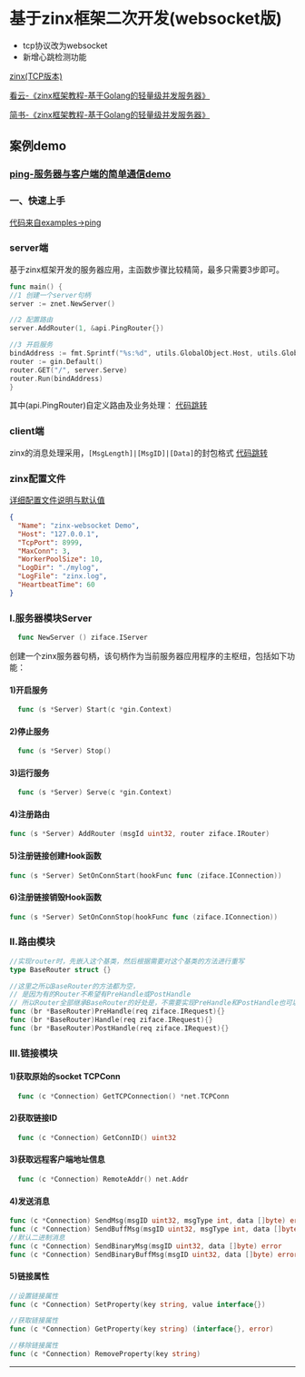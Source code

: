 # 基于zinx框架二次开发(websocket版)

- tcp协议改为websocket
- 新增心跳检测功能

[zinx(TCP版本)](https://github.com/aceld/zinx)

[看云-《zinx框架教程-基于Golang的轻量级并发服务器》](https://www.kancloud.cn/aceld/zinx)

[简书-《zinx框架教程-基于Golang的轻量级并发服务器》](https://www.jianshu.com/p/23d07c0a28e5)

## 案例demo

### [ping-服务器与客户端的简单通信demo](https://github.com/sun-fight/zinx-websocket/tree/master/examples/ping)

### 一、快速上手

[代码来自examples->ping](https://github.com/sun-fight/zinx-websocket/tree/master/examples/ping)

### server端

基于zinx框架开发的服务器应用，主函数步骤比较精简，最多只需要3步即可。

```go
func main() {
//1 创建一个server句柄
server := znet.NewServer()

//2 配置路由
server.AddRouter(1, &api.PingRouter{})

//3 开启服务
bindAddress := fmt.Sprintf("%s:%d", utils.GlobalObject.Host, utils.GlobalObject.TCPPort)
router := gin.Default()
router.GET("/", server.Serve)
router.Run(bindAddress)
}
```

其中(api.PingRouter)自定义路由及业务处理：
[代码跳转](https://github.com/sun-fight/zinx-websocket/blob/master/examples/ping/server/api/ping.go)

### client端

zinx的消息处理采用，`[MsgLength]|[MsgID]|[Data]`的封包格式
[代码跳转](https://github.com/sun-fight/zinx-websocket/blob/master/examples/ping/client/main.go)

### zinx配置文件

[详细配置文件说明与默认值](https://github.com/sun-fight/zinx-websocket/blob/master/utils/globalobj.go)

```json
{
  "Name": "zinx-websocket Demo",
  "Host": "127.0.0.1",
  "TcpPort": 8999,
  "MaxConn": 3,
  "WorkerPoolSize": 10,
  "LogDir": "./mylog",
  "LogFile": "zinx.log",
  "HeartbeatTime": 60
}
```

### I.服务器模块Server

```go
  func NewServer () ziface.IServer 
```

创建一个zinx服务器句柄，该句柄作为当前服务器应用程序的主枢纽，包括如下功能：

#### 1)开启服务

```go
  func (s *Server) Start(c *gin.Context)
```

#### 2)停止服务

```go
  func (s *Server) Stop()
```

#### 3)运行服务

```go
  func (s *Server) Serve(c *gin.Context)
```

#### 4)注册路由

```go
func (s *Server) AddRouter (msgId uint32, router ziface.IRouter) 
```

#### 5)注册链接创建Hook函数

```go
func (s *Server) SetOnConnStart(hookFunc func (ziface.IConnection))
```

#### 6)注册链接销毁Hook函数

```go
func (s *Server) SetOnConnStop(hookFunc func (ziface.IConnection))
```

### II.路由模块

```go
//实现router时，先嵌入这个基类，然后根据需要对这个基类的方法进行重写
type BaseRouter struct {}

//这里之所以BaseRouter的方法都为空，
// 是因为有的Router不希望有PreHandle或PostHandle
// 所以Router全部继承BaseRouter的好处是，不需要实现PreHandle和PostHandle也可以实例化
func (br *BaseRouter)PreHandle(req ziface.IRequest){}
func (br *BaseRouter)Handle(req ziface.IRequest){}
func (br *BaseRouter)PostHandle(req ziface.IRequest){}
```

### III.链接模块

#### 1)获取原始的socket TCPConn

```go
  func (c *Connection) GetTCPConnection() *net.TCPConn 
```

#### 2)获取链接ID

```go
  func (c *Connection) GetConnID() uint32 
```

#### 3)获取远程客户端地址信息

```go
  func (c *Connection) RemoteAddr() net.Addr 
```

#### 4)发送消息

```go
func (c *Connection) SendMsg(msgID uint32, msgType int, data []byte) error
func (c *Connection) SendBuffMsg(msgID uint32, msgType int, data []byte) error
//默认二进制消息
func (c *Connection) SendBinaryMsg(msgID uint32, data []byte) error
func (c *Connection) SendBinaryBuffMsg(msgID uint32, data []byte) error
```

#### 5)链接属性

```go
//设置链接属性
func (c *Connection) SetProperty(key string, value interface{})

//获取链接属性
func (c *Connection) GetProperty(key string) (interface{}, error)

//移除链接属性
func (c *Connection) RemoveProperty(key string) 
```

---